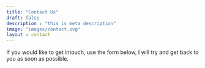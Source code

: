 ```yaml
---
title: "Contact Us"
draft: false
description : "this is meta description"
image: "images/contact.svg"
layout : contact
---
```


If you would like to get intouch, use the form below, I will try and get back to you as soon as possible.
